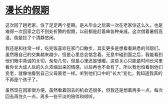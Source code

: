 # [漫长的假期](https://github.com/cnaron/blog/issues/3)

这次回了趟老家，住了足足两个星期。是从毕业之后第一次在老家住这么久。也是难得一次回家之后不到处折腾的假期，以前都是赶着串各种亲戚。这次借着暑假高温，倒是捡了个清静悠闲。

我还是和往常一样，吃完饭喜欢在家门口散步，其实更多是想看看熟悉的邻居们。虽然跟自己的交集越来越少，但是心里总会惦念着。无意中碰到面之后，我能看到他们眼中真诚的关切，匆匆几句，但是心里还是很暖。这些关心只能是时间长河里看你长大成人后的久久浓缩出来的情感，以后再也不会有了。所以我也怕看到他们变老，就像怕看到自己父母衰老一样。听到他们口中的"长大"变化，我知道我真的不再是个孩子了。

虽然现在回家很方便，虽然看着回去的机会还很多，但我还是想着再多一点，每次回去再住久一点，再多一些平淡的陪伴和倾听。
